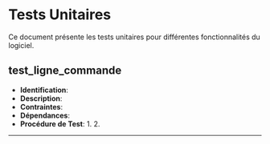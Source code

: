 # Tests Unitaires

Ce document présente les tests unitaires pour différentes fonctionnalités du logiciel. 

## test_ligne_commande

- **Identification**:
- **Description**: 
- **Contraintes**: 
- **Dépendances**:  
- **Procédure de Test**:
  1. 
  2. 
---
